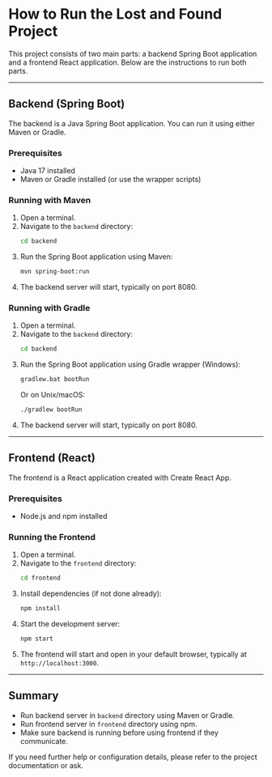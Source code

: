 # How to Run the Lost and Found Project

This project consists of two main parts: a backend Spring Boot application and a frontend React application. Below are the instructions to run both parts.

---

## Backend (Spring Boot)

The backend is a Java Spring Boot application. You can run it using either Maven or Gradle.

### Prerequisites

- Java 17 installed
- Maven or Gradle installed (or use the wrapper scripts)

### Running with Maven

1. Open a terminal.
2. Navigate to the `backend` directory:
   ```bash
   cd backend
   ```
3. Run the Spring Boot application using Maven:
   ```bash
   mvn spring-boot:run
   ```
4. The backend server will start, typically on port 8080.

### Running with Gradle

1. Open a terminal.
2. Navigate to the `backend` directory:
   ```bash
   cd backend
   ```
3. Run the Spring Boot application using Gradle wrapper (Windows):
   ```bash
   gradlew.bat bootRun
   ```
   Or on Unix/macOS:
   ```bash
   ./gradlew bootRun
   ```
4. The backend server will start, typically on port 8080.

---

## Frontend (React)

The frontend is a React application created with Create React App.

### Prerequisites

- Node.js and npm installed

### Running the Frontend

1. Open a terminal.
2. Navigate to the `frontend` directory:
   ```bash
   cd frontend
   ```
3. Install dependencies (if not done already):
   ```bash
   npm install
   ```
4. Start the development server:
   ```bash
   npm start
   ```
5. The frontend will start and open in your default browser, typically at `http://localhost:3000`.

---

## Summary

- Run backend server in `backend` directory using Maven or Gradle.
- Run frontend server in `frontend` directory using npm.
- Make sure backend is running before using frontend if they communicate.

If you need further help or configuration details, please refer to the project documentation or ask.
